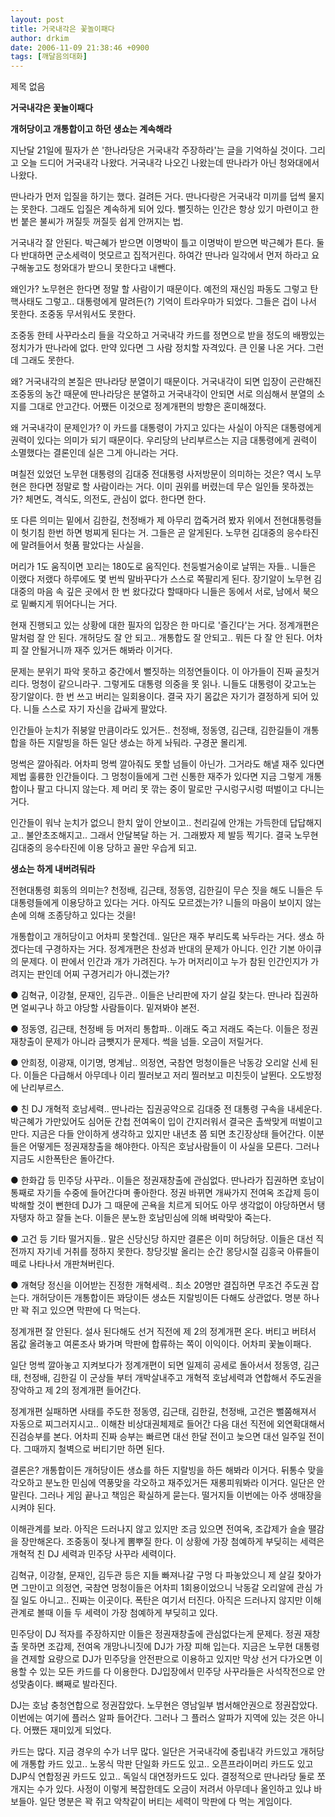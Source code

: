 ```yaml
---
layout: post
title: 거국내각은 꽃놀이패다
author: drkim
date: 2006-11-09 21:38:46 +0900
tags: [깨달음의대화]
---
```

 제목 없음 

**거국내각은 꽃놀이패다**

**개허당이고 개통합이고 하던 생쇼는 계속해라**

지난달 21일에 필자가 쓴 '한나라당은 거국내각 주장하라'는 글을 기억하실 것이다. 그리고 오늘 드디어 거국내각 나왔다. 거국내각 나오긴 나왔는데 딴나라가 아닌 청와대에서 나왔다. 

딴나라가 먼저 입질을 하기는 했다. 걸려든 거다. 딴나다랑은 거국내각 미끼를 덥썩 물지는 못한다. 그래도 입질은 계속하게 되어 있다. 뻘짓하는 인간은 항상 있기 마련이고 한번 붙은 불씨가 꺼질듯 꺼질듯 쉽게 안꺼지는 법. 

거국내각 잘 안된다. 박근혜가 받으면 이명박이 틀고 이명박이 받으면 박근혜가 튼다. 둘다 반대하면 군소세력이 멋모르고 집적거린다. 하여간 딴나라 일각에서 먼저 하라고 요구해놓고도 청와대가 받으니 못한다고 내뺀다. 

왜인가? 노무현은 한다면 정말 할 사람이기 때문이다. 예전의 재신임 파동도 그렇고 탄핵사태도 그렇고.. 대통령에게 말려든(?) 기억이 트라우마가 되었다. 그들은 겁이 나서 못한다. 조중동 무서워서도 못한다. 

조중동 한테 사꾸라소리 들을 각오하고 거국내각 카드를 정면으로 받을 정도의 배짱있는 정치가가 딴나라에 없다. 만약 있다면 그 사람 정치할 자격있다. 큰 인물 나온 거다. 그런데 그래도 못한다. 

왜? 거국내각의 본질은 딴나라당 분열이기 때문이다. 거국내각이 되면 입장이 곤란해진 조중동의 농간 때문에 딴나라당은 분열하고 거국내각이 안되면 서로 의심해서 분열의 소지를 그대로 안고간다. 어쨌든 이것으로 정계개편의 방향은 혼미해졌다. 

왜 거국내각이 문제인가? 이 카드를 대통령이 가지고 있다는 사실이 아직은 대통령에게 권력이 있다는 의미가 되기 때문이다. 우리당의 난리부르스는 지금 대통령에게 권력이 소멸했다는 결론인데 실은 그게 아니라는 거다. 

며칠전 있었던 노무현 대통령의 김대중 전대통령 사저방문이 의미하는 것은? 역시 노무현은 한다면 정말로 할 사람이라는 거다. 이미 권위를 버렸는데 무슨 일인들 못하겠는가? 체면도, 격식도, 의전도, 관심이 없다. 한다면 한다. 

또 다른 의미는 밑에서 김한길, 천정배가 제 아무리 껍죽거려 봤자 위에서 전현대통령들이 헛기침 한번 하면 벙찌게 된다는 거. 그들은 곧 알게된다. 노무현 김대중의 응수타진에 말려들어서 헛품 팔았다는 사실을.

머리가 1도 움직이면 꼬리는 180도로 움직인다. 천둥벌거숭이로 날뛰는 자들.. 니들은 이랬다 저랬다 하루에도 몇 번씩 말바꾸다가 스스로 쪽팔리게 된다. 장기알이 노무현 김대중의 마음 속 깊은 곳에서 한 번 왔다갔다 할때마다 니들은 동에서 서로, 남에서 북으로 밑빠지게 뛰어다니는 거다. 

현재 진행되고 있는 상황에 대한 필자의 입장은 한 마디로 '즐긴다'는 거다. 정계개편은 말처럼 잘 안 된다. 개허당도 잘 안 되고.. 개통합도 잘 안되고.. 뭐든 다 잘 안 된다. 어차피 잘 안될거니까 재주 있거든 해봐라 이거다. 

문제는 분위기 파악 못하고 중간에서 뻘짓하는 의정연들이다. 이 아가들이 진짜 골칫거리다. 멍청이 같으니라구. 그렇게도 대통령 의중을 못 읽나. 니들도 대통령이 갖고노는 장기알이다. 한 번 쓰고 버리는 일회용이다. 결국 자기 몸값은 자기가 결정하게 되어 있다. 니들 스스로 자기 자신을 갑싸게 팔았다. 

인간들아 눈치가 쥐붕알 만큼이라도 있거든.. 천정배, 정동영, 김근태, 김한길들이 개통합을 하든 지랄빙을 하든 일단 생쇼는 하게 놔둬라. 구경꾼 몰리게.

멍썩은 깔아줘라. 어차피 멍썩 깔아줘도 못할 넘들이 아닌가. 그거라도 해낼 재주 있다면 제법 훌륭한 인간들이다. 그 멍청이들에게 그런 신통한 재주가 있다면 지금 그렇게 개통합이나 팔고 다니지 않는다. 제 머리 못 깎는 중이 말로만 구시렁구시렁 떠벌이고 다니는 거다. 

인간들이 워낙 눈치가 없으니 한치 앞이 안보이고.. 천리길에 안개는 가득한데 답답해지고.. 불안초조해지고.. 그래서 안달복달 하는 거. 그래봤자 제 발등 찍기다. 결국 노무현 김대중의 응수타진에 이용 당하고 꼴만 우습게 되고. 

**생쇼는 하게 내버려둬라**

전현대통령 회동의 의미는? 천정배, 김근태, 정동영, 김한길이 무슨 짓을 해도 니들은 두 대통령들에게 이용당하고 있다는 거다. 아직도 모르겠는가? 니들의 마음이 보이지 않는 손에 의해 조종당하고 있다는 것을!

개통합이고 개허당이고 어차피 못할건데.. 일단은 재주 부리도록 놔두라는 거다. 생쇼 하겠다는데 구경하자는 거다. 정계개편은 찬성과 반대의 문제가 아니다. 인간 기본 아이큐의 문제다. 이 판에서 인간과 개가 가려진다. 누가 머저리이고 누가 참된 인간인지가 가려지는 판인데 어찌 구경거리가 아니겠는가?



● 김혁규, 이강철, 문재인, 김두관.. 이들은 난리판에 자기 살길 찾는다. 딴나라 집권하면 얼씨구나 하고 야당할 사람들이다. 밑져봐야 본전. 

● 정동영, 김근태, 천정배 등 머저리 통합파.. 이래도 죽고 저래도 죽는다. 이들은 정권 재창출이 문제가 아니라 금뺏지가 문제다. 썩을 넘들. 오금이 저릴거다. 

● 안희정, 이광재, 이기명, 명계남.. 의정연, 국참연 멍청이들은 낙동강 오리알 신세 된다. 이들은 다급해서 아무데나 이리 찔러보고 저리 찔러보고 미친듯이 날뛴다. 오도방정에 난리부르스. 

● 친 DJ 개혁적 호남세력.. 딴나라는 집권공약으로 김대중 전 대통령 구속을 내세운다. 박근혜가 가만있어도 심어둔 간첩 전여옥이 입이 간지러워서 결국은 촐싹맞게 떠벌이고 만다. 지금은 다들 안이하게 생각하고 있지만 내년초 쯤 되면 초긴장상태 들어간다. 이분들은 어떻게든 정권재창출을 해야한다. 아직은 호남사람들이 이 사실을 모른다. 그러나 지금도 시한폭탄은 돌아간다. 

● 한화갑 등 민주당 사꾸라.. 이들은 정권재창출에 관심없다. 딴나라가 집권하면 호남이 통째로 자기들 수중에 들어간다며 좋아한다. 정권 바뀌면 개싸가지 전여옥 조갑제 등이 박해할 것이 뻔한데 DJ가 그 때문에 곤욕을 치르게 되어도 아무 생각없이 야당하면서 탱자탱자 하고 잘들 논다. 이들은 분노한 호남민심에 의해 벼락맞아 죽는다. 

● 고건 등 기타 떨거지들.. 말은 신당신당 하지만 결론은 이미 허당허당. 이들은 대선 직전까지 자기네 거취를 정하지 못한다. 창당깃발 올리는 순간 몽당시절 김흥국 아류들이 떼로 나타나서 개판쳐버린다. 

● 개혁당 정신을 이어받는 진정한 개혁세력.. 최소 20명만 결집하면 무조건 주도권 잡는다. 개허당이든 개통합이든 꽈당이든 생쇼든 지랄빙이든 다해도 상관없다. 명분 하나만 꽉 쥐고 있으면 막판에 다 먹는다. 



정계개편 잘 안된다. 설사 된다해도 선거 직전에 제 2의 정계개편 온다. 버티고 버텨서 몸값 올려놓고 여론조사 봐가며 막판에 합류하는 쪽이 이익이다. 어차피 꽃놀이패다. 

일단 멍썩 깔아놓고 지켜보다가 정계개편이 되면 일제히 공세로 돌아서서 정동영, 김근태, 천정배, 김한길 이 군상들 부터 개박살내주고 개혁적 호남세력과 연합해서 주도권을 장악하고 제 2의 정계개편 들어간다. 

정계개편 실패하면 사태를 주도한 정동영, 김근태, 김한길, 천정배, 고건은 뻘쭘해져서 자동으로 찌그러지시고.. 이해찬 비상대권체제로 들어간 다음 대선 직전에 외연확대해서 진검승부를 본다. 어차피 진짜 승부는 빠르면 대선 한달 전이고 늦으면 대선 일주일 전이다. 그때까지 철벽으로 버티기만 하면 된다. 

결론은? 개통합이든 개허당이든 생쇼를 하든 지랄빙을 하든 해봐라 이거다. 뒤통수 맞을 각오하고 분노한 민심에 역풍맞을 각오하고 재주있거든 재롱피워봐라 이거다. 일단은 안말린다. 그러나 게임 끝나고 책임은 확실하게 묻는다. 떨거지들 이번에는 아주 생매장을 시켜야 된다. 

이해관계를 보라. 아직은 드러나지 않고 있지만 조금 있으면 전여옥, 조갑제가 슬슬 땔감을 장만해온다. 조중동이 젖나게 뽐뿌질 한다. 이 상황에 가장 첨예하게 부딪히는 세력은 개혁적 친 DJ 세력과 민주당 사꾸라 세력이다. 

김혁규, 이강철, 문재인, 김두관 등은 지들 빠져나갈 구멍 다 파놓았으니 제 살길 찾아가면 그만이고 의정연, 국참연 멍청이들은 어차피 1회용이었으니 낙동갈 오리알에 관심 가질 일도 아니고.. 진짜는 이곳이다. 폭탄은 여기서 터진다. 아직은 드러나지 않지만 이해관계로 볼때 이들 두 세력이 가장 첨예하게 부딪히고 있다. 

민주당이 DJ 적자를 주장하지만 이들은 정권재창출에 관심없다는게 문제다. 정권 재창출 못하면 조갑제, 전여옥 개망나니짓에 DJ가 가장 피해 입는다. 지금은 노무현 대통령을 견제할 요량으로 DJ가 민주당을 안전판으로 이용하고 있지만 막상 선거 다가오면 이용할 수 있는 모든 카드를 다 이용한다. DJ입장에서 민주당 사꾸라들은 사석작전으로 안성맞춤이다. 뼈째로 발라진다. 

DJ는 호남 충청연합으로 정권잡았다. 노무현은 영남일부 범서해안권으로 정권잡았다. 이번에는 여기에 플러스 알파 들어간다. 그러나 그 플러스 알파가 지역에 있는 것은 아니다. 어쨌든 재미있게 되었다. 

카드는 많다. 지금 경우의 수가 너무 많다. 일단은 거국내각에 중립내각 카드있고 개허당에 개통합 카드 있고.. 노몽식 막판 단일화 카드도 있고.. 오픈프라이머리 카드도 있고 DJP식 연합정권 카드도 있고.. 독일식 대연정카드도 있다. 결정적으로 딴나라당 둘로 쪼개지는 수가 있다. 사정이 이렇게 복잡한데도 오금이 저려서 아무데나 올인하고 있냐 바보들아. 일단 명분은 꽉 쥐고 악착같이 버티는 세력이 막판에 다 먹는 게임이다.